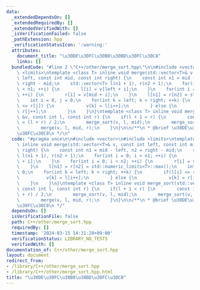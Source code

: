 ```yaml
---
data:
  _extendedDependsOn: []
  _extendedRequiredBy: []
  _extendedVerifiedWith: []
  _isVerificationFailed: false
  _pathExtension: hpp
  _verificationStatusIcon: ':warning:'
  attributes:
    document_title: "\u30DE\u30FC\u30B8\u30BD\u30FC\u30C8"
    links: []
  bundledCode: "#line 2 \"C++/other/merge_sort.hpp\"\n\n#include <vector>\n#include\
    \ <limits>\ntemplate <class T> inline void merge(std::vector<T>& v, const int\
    \ left, const int mid, const int right) {\n    const int n1 = mid - left, n2 =\
    \ right - mid;\n    std::vector<T> l(n1 + 1), r(n2 + 1);\n    for(int i = 0; i\
    \ < n1; ++i) {\n        l[i] = v[left + i];\n    }\n    for(int i = 0; i < n2;\
    \ ++i) {\n        r[i] = v[mid + i];\n    }\n    l[n1] = r[n2] = std::numeric_limits<T>::max();\n\
    \    int i = 0, j = 0;\n    for(int k = left; k < right; ++k) {\n        if(l[i]\
    \ <= r[j]) {\n            v[k] = l[i++];\n        } else {\n            v[k] =\
    \ r[j++];\n        }\n    }\n}\ntemplate <class T> inline void merge_sort(std::vector<T>\
    \ &v, const int l, const int r) {\n    if(l + 1 < r) {\n        const int mid\
    \ = (l + r) / 2;\n        merge_sort(v, l, mid);\n        merge_sort(v, mid, r);\n\
    \        merge(v, l, mid, r);\n    }\n}\n\n/**\n * @brief \u30DE\u30FC\u30B8\u30BD\
    \u30FC\u30C8\n */\n"
  code: "#pragma once\n\n#include <vector>\n#include <limits>\ntemplate <class T>\
    \ inline void merge(std::vector<T>& v, const int left, const int mid, const int\
    \ right) {\n    const int n1 = mid - left, n2 = right - mid;\n    std::vector<T>\
    \ l(n1 + 1), r(n2 + 1);\n    for(int i = 0; i < n1; ++i) {\n        l[i] = v[left\
    \ + i];\n    }\n    for(int i = 0; i < n2; ++i) {\n        r[i] = v[mid + i];\n\
    \    }\n    l[n1] = r[n2] = std::numeric_limits<T>::max();\n    int i = 0, j =\
    \ 0;\n    for(int k = left; k < right; ++k) {\n        if(l[i] <= r[j]) {\n  \
    \          v[k] = l[i++];\n        } else {\n            v[k] = r[j++];\n    \
    \    }\n    }\n}\ntemplate <class T> inline void merge_sort(std::vector<T> &v,\
    \ const int l, const int r) {\n    if(l + 1 < r) {\n        const int mid = (l\
    \ + r) / 2;\n        merge_sort(v, l, mid);\n        merge_sort(v, mid, r);\n\
    \        merge(v, l, mid, r);\n    }\n}\n\n/**\n * @brief \u30DE\u30FC\u30B8\u30BD\
    \u30FC\u30C8\n */"
  dependsOn: []
  isVerificationFile: false
  path: C++/other/merge_sort.hpp
  requiredBy: []
  timestamp: '2024-03-15 14:31:20+09:00'
  verificationStatus: LIBRARY_NO_TESTS
  verifiedWith: []
documentation_of: C++/other/merge_sort.hpp
layout: document
redirect_from:
- /library/C++/other/merge_sort.hpp
- /library/C++/other/merge_sort.hpp.html
title: "\u30DE\u30FC\u30B8\u30BD\u30FC\u30C8"
---
```

